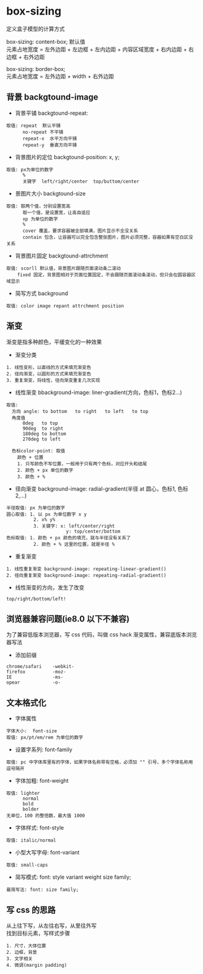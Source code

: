# box-sizing

  定义盒子模型的计算方式

  box-sizing: content-box; 默认值<br>
  元素占地宽度 = 左外边距 + 左边框 + 左内边距 + 内容区域宽度 + 右内边距 + 右边框 + 右外边距
  
  box-sizing: border-box;<br>
  元素占地宽度 = 左外边距 + width + 右外边距 

## 背景 backgtound-image

- 背景平铺 backgtound-repeat:

```
取值: repeat  默认平铺
      no-repeat 不平铺
      repeat-x  水平方向平铺
      repeat-y  垂直方向平铺
```

- 背景图片的定位  backgtound-position: x, y;

```
取值: px为单位的数字
      %
      关键字  left/right/center  top/buttom/center
```

- 景图片大小  backgtound-size

```
取值: 取两个值，分别设置宽高
      取一个值，是设置宽，让高自适应
      xp 为单位的数字
      %
      cover 覆盖，要求容器被全部填满，图片显示不全没关系
      contain 包含，让容器可以完全包含整张图片，图片必须完整，容器如果有空白区没关系
```

- 背景图片固定  backgtound-attrchment

```
取值: scorll 默认值，背景图片跟随页面滚动条二滚动
    fixed 固定，背景图相对于页面位置固定，不会跟随页面滚动条滚动，但只会在圆容器区域显示
```


- 简写方式 background
```
取值: color image repant attrchment position
```

## 渐变

渐变是指多种颜色，平缓变化的一种效果

- 渐变分类
```
1. 线性变形，以直线的方式来填充渐变色
2. 径向渐变，以圆形的方式来填充渐变色
3. 重复渐变，将线性，径向渐变重复几次实现
```

- 线性渐变 bbackground-image: liner-gradient(方向，色标1，色标2...)
```
取值: 
  方向 angle: to bottom   to right   to left   to top
  角度值
      0deg   to top
      90deg  to right
      180deg to bottom
      270deg to left

  色标color-point: 取值
    颜色 + 位置
    1. 只写颜色不写位置，一般用于只有两个色标，对应开头和结尾
    2. 颜色 + px 单位的数字
    3. 颜色 + %
```

- 径向渐变  background-image: radial-gradient(半径 at 圆心，色标1, 色标2,...)
```
半径取值: px 为单位的数字
圆心取值: 1. 以 px 为单位数字 x y
          2. x% y%
          3. 关键字: x: left/center/right
                      y: top/center/bottom
色标取值: 1. 颜色 + px 颜色的填充，就与半径没有关系了
          2. 颜色 + % 这里的位置，就是半径 %
```

- 重复渐变
```
1. 线性重复渐变 background-image: repeating-linear-gradient()
2. 径向重复渐变 background-image: repeating-radial-gradient()
```

- 线性渐变的方向，发生了改变
```
top/right/bottom/left!
```

## 浏览器兼容问题(ie8.0 以下不兼容)

为了兼容低版本浏览器，写 css 代码，叫做 css hack
渐变属性，兼容底版本浏览器写法

- 添加前缀
```
chrome/safari    -webkit-
firefox          -moz-
IE               -ms-
opear            -o-
```

## 文本格式化

- 字体属性
```
字体大小:  font-size
取值: px/pt/em/rem 为单位的数字
```

- 设置字系列: font-family
```
取值: pc 中字体库里有的字体，如果字体名称带有空格，必须加 "" 引号，多个字体名称用逗号隔开
```

- 字体加粗: font-weight
```
取值: lighter
      normal
      bold
      bolder
无单位，100 的整倍数，最大值 1000
```

- 字体样式: font-style
```
取值: italic/normal
```

- 小型大写字母: font-variant
```
取值: small-caps
```

- 简写模式: font: style variant weight size family;
```
最简写法: font: size family;
```

## 写 css 的思路

从上往下写，从左往右写，从里往外写<br>
找到目标元素，写样式步骤

```
1. 尺寸，大体位置
2. 边框，背景
3. 文字相关
4. 微调(margin padding)
```
